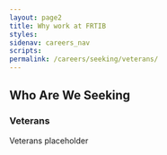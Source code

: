 ```yaml
---
layout: page2
title: Why work at FRTIB
styles:
sidenav: careers_nav
scripts:
permalink: /careers/seeking/veterans/
---
```


## Who Are We Seeking

### Veterans
<p>  
Veterans placeholder
</p>



<!-- CONTENT END -->
